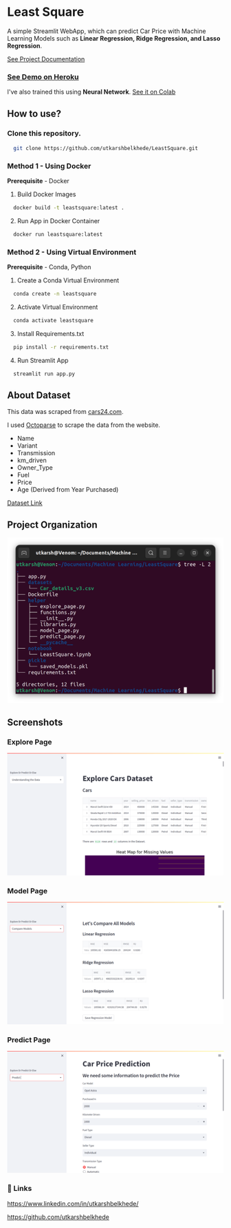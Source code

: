 
# Least Square

A simple Streamlit WebApp, which can predict Car Price with Machine Learning Models such as **Linear Regression, Ridge Regression, and Lasso Regression**.

[See Project Documentation](https://docs.google.com/document/d/1oW7xq0iSP3OqRFctUsz4QZQ90_T0gBaEjTF6NhJ-UrE/edit?usp=sharing)
### [See Demo on Heroku](https://least2.herokuapp.com/)

I've also trained this using **Neural Network**.
[See it on Colab](https://drive.google.com/file/d/1dTJbutFd8ykwrUlPHMy9j8tWd0sad1Db/view?usp=sharing)

## How to use?
### Clone this repository.
```bash
  git clone https://github.com/utkarshbelkhede/LeastSquare.git
```
### Method 1 - Using Docker
**Prerequisite** - Docker

1. Build Docker Images
```bash
  docker build -t leastsquare:latest .
```
2. Run App in Docker Container
```bash
  docker run leastsquare:latest
```
### Method 2 - Using Virtual Environment
**Prerequisite** - Conda, Python
1. Create a Conda Virtual Environment
```bash
  conda create -n leastsquare
```
2. Activate Virtual Environment
```bash
  conda activate leastsquare
```
3. Install Requirements.txt
```bash
  pip install -r requirements.txt
```
4. Run Streamlit App
```bash
  streamlit run app.py
```

## About Dataset

This data was scraped from [cars24.com](https://www.cars24.com/). 

I used [Octoparse](https://www.octoparse.com/download/windows) to scrape the data from the website.

- Name
- Variant
- Transmission
- km_driven
- Owner_Type
- Fuel
- Price
- Age (Derived from Year Purchased)

[Dataset Link](https://drive.google.com/file/d/11Ham5y71ng49ZKY7f1CS3d1BZgILUywV/view?usp=sharing)

## Project Organization
![Tree](images/Tree.png)

## Screenshots

### Explore Page

![Explore Page](images/Explore_page.png)

### Model Page

![Model Page](images/Models_page.png)

### Predict Page

![Predict Page](images/Prediction_page.png)

### 🔗 Links

https://www.linkedin.com/in/utkarshbelkhede/

https://github.com/utkarshbelkhede